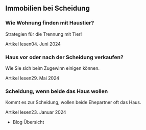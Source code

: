 ## Immobilien bei Scheidung

### Wie Wohnung finden mit Haustier?

Strategien für die Trennung mit Tier!

Artikel lesen04. Juni 2024

### Haus vor oder nach der Scheidung verkaufen?

Wie Sie sich beim Zugewinn einigen können.

Artikel lesen29. Mai 2024

### Scheidung, wenn beide das Haus wollen

Kommt es zur Scheidung, wollen beide Ehepartner oft das Haus.

Artikel lesen23. Januar 2024

- Blog Übersicht